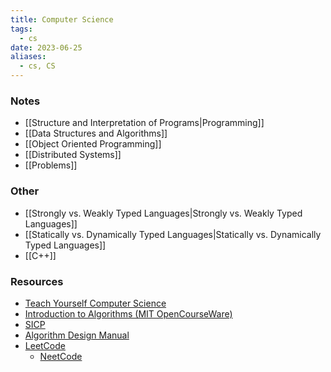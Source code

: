 ```yaml
---
title: Computer Science
tags:
  - cs
date: 2023-06-25
aliases:
  - cs, CS
---
```

### Notes 
- [[Structure and Interpretation of Programs|Programming]]
- [[Data Structures and Algorithms]]
- [[Object Oriented Programming]]
- [[Distributed Systems]]
- [[Problems]]
### Other
- [[Strongly vs. Weakly Typed Languages|Strongly vs. Weakly Typed Languages]]
- [[Statically vs. Dynamically Typed Languages|Statically vs. Dynamically Typed Languages]]
- [[C++]]

### Resources
- [Teach Yourself Computer Science](https://teachyourselfcs.com/)
- [Introduction to Algorithms (MIT OpenCourseWare)](https://ocw.mit.edu/courses/6-006-introduction-to-algorithms-spring-2020/)
- [SICP](https://sarabander.github.io/sicp/html/index.xhtml#SEC_Contents)
- [Algorithm Design Manual](file:///Users/kai/books/The%20Algorithm%20Design%20Manual-Springer%20(2020)%20-%20Steven%20S.%20Skiena.pdf)
- [LeetCode](https://leetcode.com)
	- [NeetCode](https://neetcode.io/practice)
